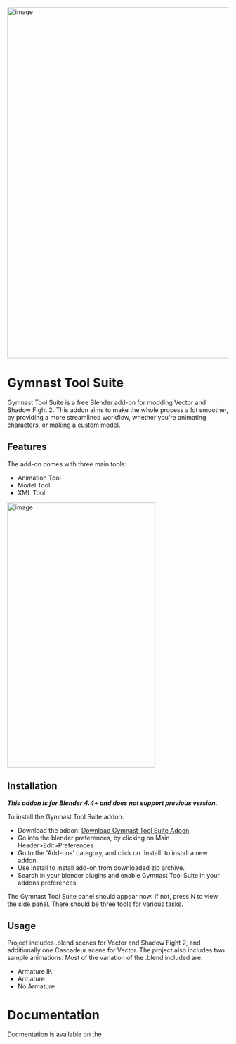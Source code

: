 <img width="1442" height="797" alt="image" src="https://github.com/user-attachments/assets/91812928-c85b-429e-8ea8-afd132085d27" />

# Gymnast Tool Suite
Gymnast Tool Suite is a free Blender add-on for modding Vector and Shadow Fight 2. This addon aims to make the whole process a lot smoother, by providing a more streamlined workflow, whether you're animating characters, or making a custom model.

## Features
The add-on comes with three main tools:
- Animation Tool
- Model Tool
- XML Tool

<img width="337" height="602" alt="image" src="https://github.com/user-attachments/assets/9ad59b1d-2cde-4cc0-9108-4e721d9370f7" />

## Installation
***This addon is for Blender 4.4+ and does not support previous version.***

To install the Gymnast Tool Suite addon:
 * Download the addon: [Download Gymnast Tool Suite Adoon](https://github.com/FlipThoseTitle/Gymnast-Tool-Suite/releases)
 * Go into the blender preferences, by clicking on Main Header>Edit>Preferences
 * Go to the 'Add-ons' category, and click on 'Install' to install a new addon.
 * Use Install to install add-on from downloaded zip archive.
 * Search in your blender plugins and enable Gymnast Tool Suite in your addons preferences.

The Gymnast Tool Suite panel should appear now. If not, press N to view the side panel. There should be three tools for various tasks.

## Usage
Project includes .blend scenes for Vector and Shadow Fight 2, and additionally one Cascadeur scene for Vector. The project also includes two sample animations. Most of the variation of the .blend included are:
- Armature IK
- Armature
- No Armature

# Documentation
Docmentation is available on the
